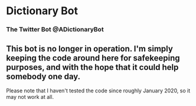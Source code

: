 # Dictionary Bot
### The Twitter Bot **@ADictionaryBot**

## This bot is no longer in operation. I'm simply keeping the code around here for safekeeping purposes, and with the hope that it could help somebody one day.
Please note that I haven't tested the code since roughly January 2020, so it may not work at all.
